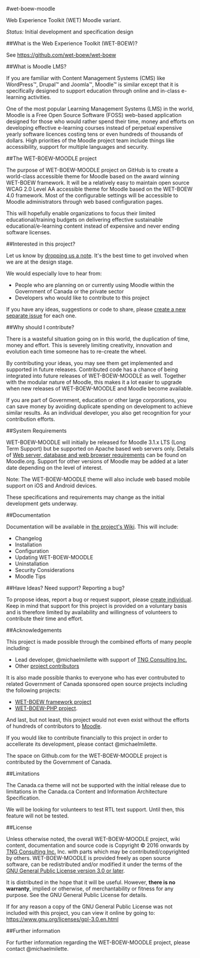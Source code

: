 #wet-boew-moodle

Web Experience Toolkit (WET) Moodle variant.

*Status:* Initial development and specification design

##What is the Web Experience Toolkit (WET-BOEW)?

See https://github.com/wet-boew/wet-boew

##What is Moodle LMS? 

If you are familiar with Content Management Systems (CMS) like WordPress™, Drupal™ and Joomla™, Moodle™ is similar except that it is specifically designed to support education through online and in-class e-learning activities.

One of the most popular Learning Management Systems (LMS) in the world, Moodle is a Free Open Source Software (FOSS) web-based application designed for those who would rather spend their time, money and efforts on developing effective e-learning courses instead of perpetual expensive yearly software licences costing tens or even hundreds of thousands of dollars. High priorities of the Moodle project team include things like accessibility, support for multiple languages and security.

##The WET-BOEW-MOODLE project

The purpose of WET-BOEW-MOODLE project on GitHub is to create a world-class accessible theme for Moodle based on the award winning WET-BOEW framework. It will be a relatively easy to maintain open source WCAG 2.0 Level AA accessible theme for Moodle based on the WET-BOEW 4.0 framework. Most of the configurable settings will be accessible to Moodle administrators through web based configuration pages.

This will hopefully enable organizations to focus their limited educational/training budgets on delivering effective sustainable educational/e-learning content instead of expensive and never ending software licenses.

##Interested in this project?

Let us know by [dropping us a note](issues/1). It's the best time to get involved when we are at the design stage.

We would especially love to hear from:

* People who are planning on or currently using Moodle within the Government of Canada or the private sector
* Developers who would like to contribute to this project

If you have any ideas, suggestions or code to share, please [create a new separate issue](issues) for each one.

##Why should I contribute?

There is a wasteful situation going on in this world, the duplication of time, money and effort. This is severely limiting creativity, innovation and evolution each time someone has to re-create the wheel. 

By contributing your ideas, you may see them get implemented and supported in future releases. Contributed code has a chance of being integrated into future releases of WET-BOEW-MOODLE as well. Together with the modular nature of Moodle, this makes it a lot easier to upgrade when new releases of WET-BOEW-MOODLE and Moodle become available.

If you are part of Government, education or other large corporations, you can save money by avoiding duplicate spending on development to achieve similar results. As an individual developer, you also get recognition for your contribution efforts.

##System Requirements

WET-BOEW-MOODLE will initially be released for Moodle 3.1.x LTS (Long Term Support) but be supported on Apache based web servers only. Details of [Web server, database and web browser requirements](https://docs.moodle.org/dev/Moodle_3.1_release_notes#Server_requirements) can be found on Moodle.org. Support for other versions of Moodle may be added at a later date depending on the level of interest.

Note: The WET-BOEW-MOODLE theme will also include web based mobile support on iOS and Android devices.

These specifications and requirements may change as the initial development gets underway.

##Documentation

Documentation will be available in [the project's Wiki](wiki). This will include:
* Changelog
* Installation
* Configuration
* Updating WET-BOEW-MOODLE
* Uninstallation
* Security Considerations
* Moodle Tips

##Have Ideas? Need support? Reporting a bug?

To propose ideas, report a bug or request support, please [create individual](issues). Keep in mind that support for this project is provided on a voluntary basis and is therefore limited by availability and willingness of volunteers to contribute their time and effort.

##Acknowledgements

This project is made possible through the combined efforts of many people including:

* Lead developer, @michaelmilette with support of [TNG Consulting Inc.](http://www.tngconsulting.ca/)
* Other [project contributors](graphs/contributors)

It is also made possible thanks to everyone who has ever contrubuted to related Government of Canada sponsored open source projects including the following projects:

* [WET-BOEW framework project](https://github.com/wet-boew/wet-boew/)
* [WET-BOEW-PHP project](https://github.com/wet-boew/wet-boew-php/).
 
And last, but not least, this project would not even exist without the efforts of hundreds of contributors to [Moodle](https://www.moodle.org/).

If you would like to contribute financially to this project in order to accellerate its development, please contact @michaelmilette.

The space on Github.com for the WET-BOEW-MOODLE project is contributed by the Government of Canada.

##Limitations

The Canada.ca theme will not be supported with the initial release due to limitations in the Canada.ca Content and Information Architecture Specification.

We will be looking for volunteers to test RTL text support. Until then, this feature will not be tested.

##License

Unless otherwise noted, the overall WET-BOEW-MOODLE project, wiki content, documentation and source code is Copyright © 2016 onwards by [TNG Consulting Inc.](http://www.tngconsulting.ca/) Inc. with parts which may be contributed/copyrighted by others. WET-BOEW-MOODLE is provided freely as open source software, can be redistributed and/or modified it under the terms of the [GNU General Public License version 3.0 or later](blob/master/license.txt).

It is distributed in the hope that it will be useful. However, **there is no warranty**, implied or otherwise, of merchantability or fitness for any purpose. See the GNU General Public License for details.

If for any reason a copy of the GNU General Public License was not included with this project, you can view it online by going to:
https://www.gnu.org/licenses/gpl-3.0.en.html

##Further information

For further information regarding the WET-BOEW-MOODLE project, please contact @michaelmilette.
